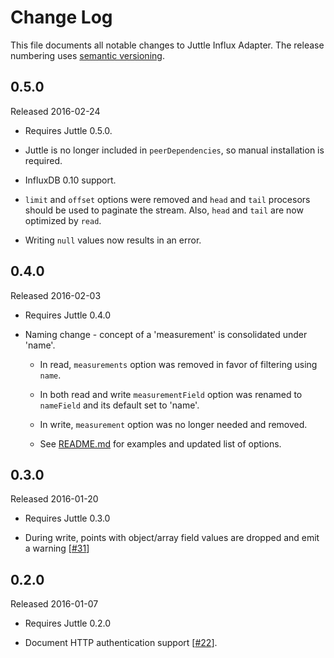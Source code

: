 # Change Log

This file documents all notable changes to Juttle Influx Adapter. The release
numbering uses [semantic versioning](http://semver.org).

## 0.5.0

Released 2016-02-24

- Requires Juttle 0.5.0.

- Juttle is no longer included in `peerDependencies`, so manual installation is required.

- InfluxDB 0.10 support.

- `limit` and `offset` options were removed and `head` and `tail` procesors should
  be used to paginate the stream. Also, `head` and `tail` are now optimized by `read`.

- Writing `null` values now results in an error.

## 0.4.0

Released 2016-02-03

- Requires Juttle 0.4.0

- Naming change - concept of a 'measurement' is consolidated under 'name'.

    - In read, `measurements` option was removed in favor of filtering using `name`.

    - In both read and write `measurementField` option was renamed to `nameField` and its default set to 'name'.

    - In write, `measurement` option was no longer needed and removed.

    - See [README.md](https://github.com/juttle/juttle-influx-adapter/blob/c177bd3f2aa15f6097fb97c858d6cfa7b2a80ba6/README.md) for examples and updated list of options.

## 0.3.0

Released 2016-01-20

- Requires Juttle 0.3.0

- During write, points with object/array field values are dropped and emit a warning [[#31](https://github.com/juttle/juttle-influx-adapter/issues/31)]

## 0.2.0

Released 2016-01-07

- Requires Juttle 0.2.0

- Document HTTP authentication support [[#22](https://github.com/juttle/juttle-influx-adapter/issues/22)].
